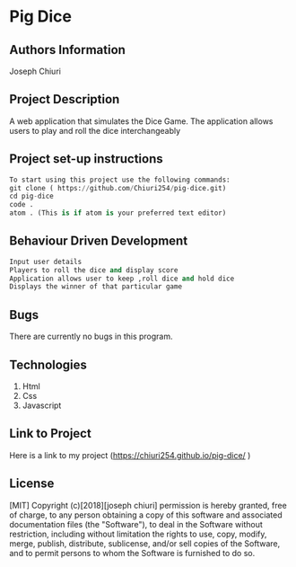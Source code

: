 # Pig Dice

## Authors Information

Joseph Chiuri

## Project Description

A web application that simulates the Dice Game. The application allows users to play and roll the dice interchangeably

## Project set-up instructions
```python
To start using this project use the following commands:
git clone ( https://github.com/Chiuri254/pig-dice.git)
cd pig-dice
code .
atom . (This is if atom is your preferred text editor)
```

## Behaviour Driven Development

```python
Input user details
Players to roll the dice and display score 
Application allows user to keep ,roll dice and hold dice
Displays the winner of that particular game
```
## Bugs

There are currently no bugs in this program.

## Technologies

1. Html
2. Css
3. Javascript

## Link to Project

Here is a link to my project (https://chiuri254.github.io/pig-dice/  )

## License

[MIT] Copyright (c)[2018][joseph chiuri] permission is hereby granted, free of charge, to any person obtaining a copy of this software and associated documentation files (the "Software"), to deal in the Software without restriction, including without limitation the rights to use, copy, modify, merge, publish, distribute, sublicense, and/or sell copies of the Software, and to permit persons to whom the Software is furnished to do so.